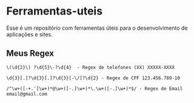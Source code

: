# Ferramentas-uteis

Esse é um repositório com ferramentas úteis para o desenvolvimento de aplicações e sites. 

## Meus Regex 
```
\(\d{2}\) ?\d{5}\-?\d{4}  - Regex de telefones (XX) XXXXX-XXXX

\d{3}[.]?\d{3}[.]?\d{3}[-\/]?\d{2} - Regex de CPF 123.456.789-10

/^\w+([-+.']\w+)*@\w+([-.]\w+)*\.\w+([-.]\w+)*$/ - Regex de Email email@gmail.com

```
